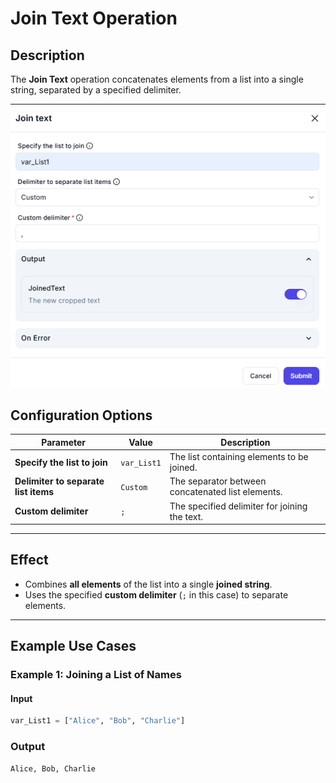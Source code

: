 # **Join Text Operation**

## **Description**

The **Join Text** operation concatenates elements from a list into a single string, separated by a specified delimiter.

---
![alt text](join-text-1.png)

## **Configuration Options**

| Parameter                            | Value        | Description |
|--------------------------------------|-------------|-------------|
| **Specify the list to join**         | `var_List1` | The list containing elements to be joined. |
| **Delimiter to separate list items** | `Custom`    | The separator between concatenated list elements. |
| **Custom delimiter**                 | `;`         | The specified delimiter for joining the text. |

---

## **Effect**

- Combines **all elements** of the list into a single **joined string**.
- Uses the specified **custom delimiter** (`;` in this case) to separate elements.

---

## **Example Use Cases**

### **Example 1: Joining a List of Names**

#### **Input**

```python
var_List1 = ["Alice", "Bob", "Charlie"]
```

### **Output**

```python
Alice, Bob, Charlie
